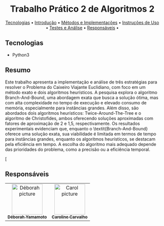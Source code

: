 <h1 align="center" style="font-weight: bold;">Trabalho Prático 2 de Algoritmos 2</h1>
<p align="center">
 <a href="#tech">Tecnologias</a> • 
 <a href="#intro">Introdução</a> • 
 <a href="#métodos">Métodos e Implementações</a> •
 <a href="#instrucoes">Instruções de Uso</a> • 
 <a href="#testes">Testes e Análise</a> • 
 <a href="#colab">Responsáveis</a> •
</p>
<p align="center">
    <b></b>
</p>

<h2 id="tech"> Tecnologias</h2>

- Python3

<h2 id="intro">Resumo</h2>
 Este trabalho apresenta a implementação e análise de três estratégias para resolver o Problema do Caixeiro Viajante Euclidiano, com foco em um método exato e dois algoritmos heurísticos. A pesquisa explora o algoritmo Branch-And-Bound, uma abordagem exata que busca a solução ótima, mas com alta complexidade no tempo de execução e elevado consumo de memória, especialmente para instâncias grandes. Além disso, são abordados dois algoritmos heurísticos: Twice-Around-The-Tree e o algoritmo de Christofides, ambos oferecendo soluções aproximadas com fatores de aproximação de 2 e 1,5, respectivamente. Os resultados experimentais evidenciam que, enquanto o \textit{Branch-And-Bound} oferece uma solução exata, sua viabilidade é limitada em termos de tempo para instâncias grandes, enquanto os algoritmos heurísticos, se destacam pela eficiência em tempo. A escolha do algoritmo mais adequado depende das prioridades do problema, como a precisão ou a eficiência temporal.
 
[
<h2 id="colab"> Responsáveis</h2>
<table>
  <tr>
    <td align="center">
      <a href="#">
        <img src="https://avatars.githubusercontent.com/u/119982741?v=4" width="100px;" alt="Déborah picture"/><br>
        <sub>
          <b>Déborah Yamamoto</b>
        </sub>
      </a>
    </td>
    <td align="center">
      <a href="#">
        <img src="https://avatars.githubusercontent.com/u/103433489?v=4" width="100px;" alt="Carol picture"/><br>
        <sub>
          <b>Caroline Carvalho</b>
        </sub>
      </a>
    </td>
  </tr>
</table>
